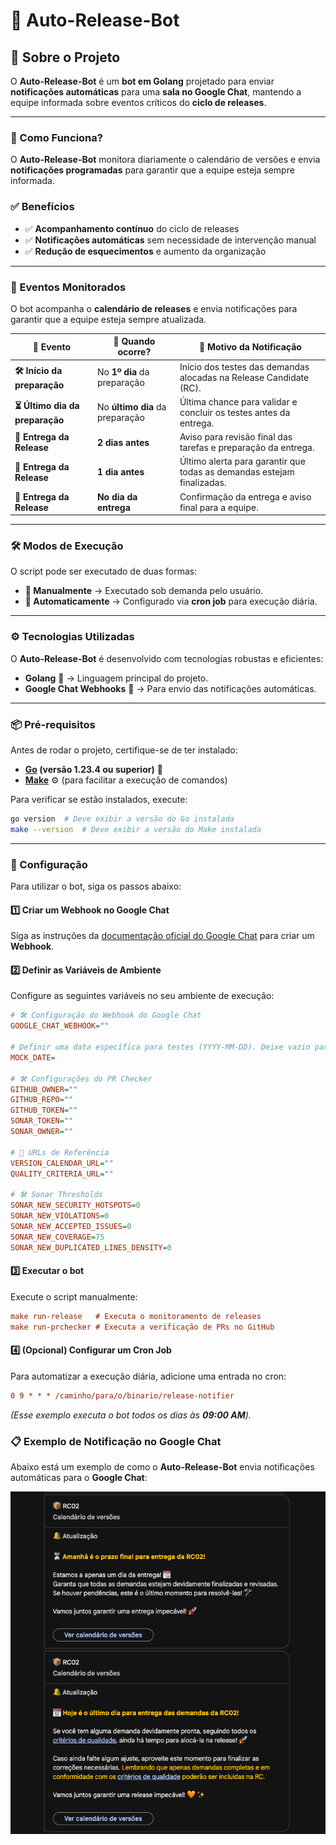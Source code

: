 # 🚀 Auto-Release-Bot

## 📌 Sobre o Projeto

O **Auto-Release-Bot** é um **bot em Golang** projetado para enviar **notificações automáticas** para uma **sala no Google Chat**, mantendo a equipe informada sobre eventos críticos do **ciclo de releases**.

---

### 📢 Como Funciona?

O **Auto-Release-Bot** monitora diariamente o calendário de versões e envia **notificações programadas** para garantir que a equipe esteja sempre informada.

### ✅ Benefícios

- ✅ **Acompanhamento contínuo** do ciclo de releases
- ✅ **Notificações automáticas** sem necessidade de intervenção manual
- ✅ **Redução de esquecimentos** e aumento da organização

---

### 📅 Eventos Monitorados

O bot acompanha o **calendário de releases** e envia notificações para garantir que a equipe esteja sempre atualizada.

| 🚨 **Evento**                   | 📅 **Quando ocorre?**           | 🔔 **Motivo da Notificação**                                           |
| ------------------------------- | ------------------------------- | ---------------------------------------------------------------------- |
| **🛠 Início da preparação**      | No **1º dia** da preparação     | Início dos testes das demandas alocadas na Release Candidate (RC).     |
| **⏳ Último dia da preparação** | No **último dia** da preparação | Última chance para validar e concluir os testes antes da entrega.      |
| **🚀 Entrega da Release**       | **2 dias antes**                | Aviso para revisão final das tarefas e preparação da entrega.          |
| **🚀 Entrega da Release**       | **1 dia antes**                 | Último alerta para garantir que todas as demandas estejam finalizadas. |
| **🚀 Entrega da Release**       | **No dia da entrega**           | Confirmação da entrega e aviso final para a equipe.                    |

---

### 🛠 **Modos de Execução**

O script pode ser executado de duas formas:

- **🔹 Manualmente** → Executado sob demanda pelo usuário.
- **🔹 Automaticamente** → Configurado via **cron job** para execução diária.

---

### ⚙️ Tecnologias Utilizadas

O **Auto-Release-Bot** é desenvolvido com tecnologias robustas e eficientes:

- **Golang** 🦫 → Linguagem principal do projeto.
- **Google Chat Webhooks** 💬 → Para envio das notificações automáticas.

---

### 📦 Pré-requisitos

Antes de rodar o projeto, certifique-se de ter instalado:

- **[Go](https://golang.org/doc/install) (versão 1.23.4 ou superior)** 🦫
- **[Make](https://www.gnu.org/software/make/)** ⚙️ (para facilitar a execução de comandos)

Para verificar se estão instalados, execute:

```sh
go version  # Deve exibir a versão do Go instalada
make --version  # Deve exibir a versão do Make instalada
```

---

### 🔧 Configuração

Para utilizar o bot, siga os passos abaixo:

#### 1️⃣ **Criar um Webhook no Google Chat**

Siga as instruções da [documentação oficial do Google Chat](https://support.google.com/chat/answer/7655820?hl=en&co=GENIE.Platform%3DDesktop) para criar um **Webhook**.

#### 2️⃣ **Definir as Variáveis de Ambiente**

Configure as seguintes variáveis no seu ambiente de execução:

```ini
# 🛠️ Configuração do Webhook do Google Chat
GOOGLE_CHAT_WEBHOOK=""

# Definir uma data específica para testes (YYYY-MM-DD). Deixe vazio para usar a data atual.
MOCK_DATE=

# 🛠️ Configurações do PR Checker
GITHUB_OWNER=""
GITHUB_REPO=""
GITHUB_TOKEN=""
SONAR_TOKEN=""
SONAR_OWNER=""

# 📅 URLs de Referência
VERSION_CALENDAR_URL=""
QUALITY_CRITERIA_URL=""

# 🛠️ Sonar Thresholds
SONAR_NEW_SECURITY_HOTSPOTS=0
SONAR_NEW_VIOLATIONS=0
SONAR_NEW_ACCEPTED_ISSUES=0
SONAR_NEW_COVERAGE=75
SONAR_NEW_DUPLICATED_LINES_DENSITY=0
```

#### 3️⃣ **Executar o bot**

Execute o script manualmente:

```ini
make run-release   # Executa o monitoramento de releases
make run-prchecker # Executa a verificação de PRs no GitHub
```

#### 4️⃣ **(Opcional) Configurar um Cron Job**

Para automatizar a execução diária, adicione uma entrada no cron:

```ini
0 9 * * * /caminho/para/o/binario/release-notifier
```

_(Esse exemplo executa o bot todos os dias às **09:00 AM**)._

### 📋 Exemplo de Notificação no Google Chat

Abaixo está um exemplo de como o **Auto-Release-Bot** envia notificações automáticas para o **Google Chat**:

![Exemplo de Notificação no Google Chat](https://raw.githubusercontent.com/lucasoliveiraw00/auto-release-bot/main/assets/google-chat-notification.png)
